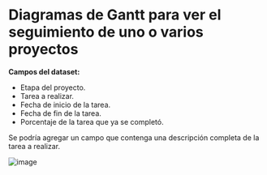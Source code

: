 # Diagramas de Gantt para ver el seguimiento de uno o varios proyectos

**Campos del dataset:**
- Etapa del proyecto.
- Tarea a realizar.
- Fecha de inicio de la tarea.
- Fecha de fin de la tarea.
- Porcentaje de la tarea que ya se completó.

Se podría agregar un campo que contenga una descripción completa de la tarea a realizar.

![image](https://user-images.githubusercontent.com/44007348/132109251-a9eca54a-e463-4c11-853b-2968e878ca8a.png)
